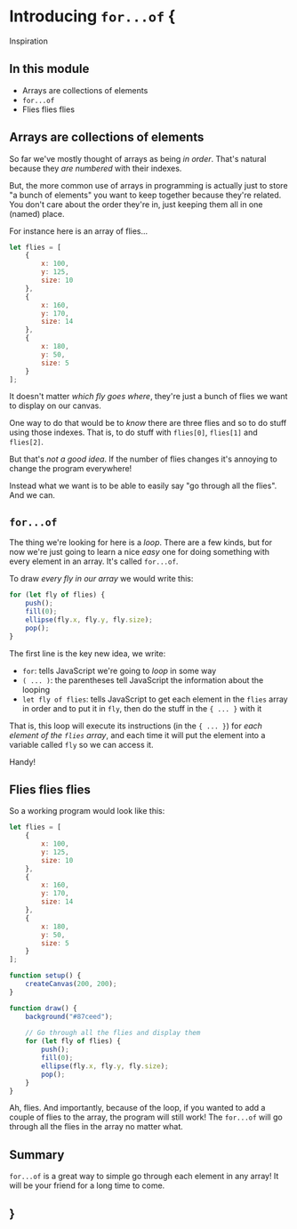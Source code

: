 # Introducing `for...of` {
    
Inspiration

## In this module

- Arrays are collections of elements
- `for...of`
- Flies flies flies

## Arrays are collections of elements

So far we've mostly thought of arrays as being *in order*. That's natural because they *are numbered* with their indexes.

But, the more common use of arrays in programming is actually just to store "a bunch of elements" you want to keep together because they're related. You don't care about the order they're in, just keeping them all in one (named) place.

For instance here is an array of flies...

```javascript
let flies = [
    {
        x: 100,
        y: 125,
        size: 10
    },
    {
        x: 160,
        y: 170,
        size: 14
    },
    {
        x: 180,
        y: 50,
        size: 5
    }
];
```

It doesn't matter *which fly goes where*, they're just a bunch of flies we want to display on our canvas.

One way to do that would be to *know* there are three flies and so to do stuff using those indexes. That is, to do stuff with `flies[0]`, `flies[1]` and `flies[2]`.

But that's *not a good idea*. If the number of flies changes it's annoying to change the program everywhere!

Instead what we want is to be able to easily say "go through all the flies". And we can.

## `for...of`

The thing we're looking for here is a *loop*. There are a few kinds, but for now we're just going to learn a nice *easy* one for doing something with every element in an array. It's called `for...of`.

To draw *every fly in our array* we would write this:

```javascript
for (let fly of flies) {
    push();
    fill(0);
    ellipse(fly.x, fly.y, fly.size);
    pop();
}
```

The first line is the key new idea, we write:

- `for`: tells JavaScript we're going to *loop* in some way
- `( ... )`: the parentheses tell JavaScript the information about the looping
- `let fly of flies`: tells JavaScript to get each element in the `flies` array in order and to put it in `fly`, then do the stuff in the `{ ... }` with it

That is, this loop will execute its instructions (in the `{ ... }`) for *each element of the `flies` array*, and each time it will put the element into a variable called `fly` so we can access it.

Handy!

## Flies flies flies

So a working program would look like this:

```javascript
let flies = [
    {
        x: 100,
        y: 125,
        size: 10
    },
    {
        x: 160,
        y: 170,
        size: 14
    },
    {
        x: 180,
        y: 50,
        size: 5
    }
];

function setup() {
    createCanvas(200, 200);
}

function draw() {
    background("#87ceed");
    
    // Go through all the flies and display them
    for (let fly of flies) {
        push();
        fill(0);
        ellipse(fly.x, fly.y, fly.size);
        pop();
    }
}
```

Ah, flies. And importantly, because of the loop, if you wanted to add a couple of flies to the array, the program will still work! The `for...of` will go through all the flies in the array no matter what.

## Summary

`for...of` is a great way to simple go through each element in any array! It will be your friend for a long time to come.

## }